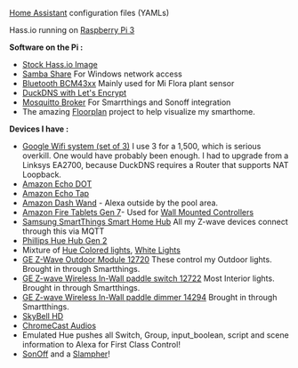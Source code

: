 [Home Assistant](https://home-assistant.io/) configuration files (YAMLs)

Hass.io running on [Raspberry Pi 3](http://amzn.to/2e3DOBY)

**Software on the Pi :**
* [Stock Hass.io Image](https://home-assistant.io/hassio/installation/) 
* [Samba Share](https://home-assistant.io/addons/samba/) For Windows network access
* [Bluetooth BCM43xx](https://home-assistant.io/addons/bluetooth_bcm43xx/) Mainly used for Mi Flora plant sensor
* [DuckDNS with Let's Encrypt](https://home-assistant.io/addons/duckdns/)
* [Mosquitto Broker](https://home-assistant.io/addons/mosquitto/) For Smarrthings and Sonoff integration
* The amazing [Floorplan](https://github.com/pkozul/ha-floorplan) project to help visualize my smarthome.

**Devices I have :**
* [Google Wifi system (set of 3)](http://a.co/3BT0xq1) I use 3 for a 1,500, which is serious overkill. One would have probably been enough. I had to upgrade from a Linksys EA2700, because DuckDNS requires a Router that supports NAT Loopback.
* [Amazon Echo DOT](http://amzn.to/2e3vHFQ)
* [Amazon Echo Tap](http://amzn.to/2sz891k)
* [Amazon Dash Wand](https://www.amazon.com/Amazon-Dash-Wand-With-Alexa/dp/B01MQMJFDK/ref=sr_1_1_a_it?ie=UTF8&qid=1498928735&sr=8-1&keywords=dash+wand) - Alexa outside by the pool area.
* [Amazon Fire Tablets Gen 7](http://amzn.to/2tqlMCW)- Used for [Wall Mounted Controllers](http://www.vmwareinfo.com/2017/07/visualizing-smart-home-using-home.html)
* [Samsung SmartThings Smart Home Hub](http://a.co/gB0tLnc) All my Z-wave devices connect through this via MQTT
* [Phillips Hue Hub Gen 2](http://amzn.to/2eoQTJy)
* Mixture of [Hue Colored lights](http://amzn.to/2l2viGK), [White Lights](http://amzn.to/2lEf4Xq)
* [GE Z-Wave Outdoor Module 12720](http://amzn.to/2q17R4S) These control my Outdoor lights. Brought in through Smartthings.
* [GE Z-wave Wireless In-Wall paddle switch 12722](http://a.co/5aDYIpF) Most Interior lights. Brought in through Smartthings.
* [GE Z-wave Wireless In-Wall paddle dimmer 14294](http://a.co/5aDYIpF) Brought in through Smartthings.
* [SkyBell HD](http://amzn.to/2dcexIB)
* [ChromeCast Audios](http://amzn.to/2lE9gNu)
* Emulated Hue pushes all Switch, Group, input_boolean, script and scene information to Alexa for First Class Control!
* [SonOff](http://amzn.to/2l2sx8g) and a [Slampher](http://amzn.to/2l2gmIx)!
<!-- 
**Automations:**
* Voice Notifications via the [AMPs](http://amzn.to/2j18dlT) connected to ChromeCast Audios and [Mixer](http://amzn.to/2v9Zp3x).  Accomplished via the [~~Google~~ Amazon Polly TTS](https://home-assistant.io/components/tts/) component.
* Ability to ask Alexa to repeat the last Voice notification - 'Alexa, Turn on Last message'.
* Track garbage days and chore days for the kids. Voice reminders and Alexa intergration/request for info.
* Guest mode to disable certain interior automations. Trigger via Alexa & IFTTT.
* IFTTT and Slack Notifications for Offline Devices, BadLogins, HA Startups, new HA versions and [External IP changes](https://community.home-assistant.io/t/detect-if-ip-changes/6830) for DSN.
* Monitor the reflection rates of [Garadget](http://amzn.to/2jQLpVQ) and notify when they being to drop too low when closed (indicating a shift in the controller)
* Notifications when the garage door is left open at night or when we leave the house.
* (IFTTT) Logging entries in Logbooks for [Rachio Sprinkler system](http://amzn.to/2eoPKBW), and [SkyBell HD](http://amzn.to/2dcexIB).
* Auto Heal ZWave at 2:30am
* Using [Etekcity Outlets](http://amzn.to/2efNoBP) to control accent lighting above kitchen cabinets and room cutouts.
* Turn on Hallway light for no more than 20 minutes when Pantry door is opened.
* Turn on TV Time Lights (dim and color) at Sunset (if home and TV is on)
* Turn on Upstairs light if [Nest Thermostats](http://amzn.to/2eAhB1k) detects people and it's nighttime.
* Turn off lights when [Nest Thermostats](http://amzn.to/2eAhB1k) detects we are away. (Upstairs and Downstairs)
* Turn on some lights and switches when we get home
* Turn on some outdoor Lights at Sunset or if it gets darkish in the house, Turn off 4 hours before sunrise.  Turn off interior lights when we go to sleep.
* Turn on lights during school days for a morning routine for the kids and wife. Has No School overide boolean in GUI.
* Rainy days trigger extra light inside the house.
* Check the UV Rays for the day and let us know if we need sun tan lotion over the TTS system.
* Detects when lights are turned on and adjusts them to correct brightness based on time of day.
* Leverage Alexa, IFTTT and Elekcity outlet to control Printer On/Off via Voice. Turns off automatically after 20 minutes.
* Turn on [AMPs](http://amzn.to/2j18dlT) when Chromecast reports 'Playing'.  Turn them off when we are done streaming music.
* (IFTTT) Blink ALL lights at 9:30 to remind me to take medicine. (also Alexa Alert)
* (IFTTT) Blink Office lights 15 minutes before ANY meeting on my calendar (using IFTTT)
* (IFTTT) Stop watering grass via [Rachio Sprinkler system](http://amzn.to/2eoPKBW) if winds are greater than 20 MPH.
* (IFTTT) Add a 1 day rain delay to [Rachio Sprinkler system](http://amzn.to/2eoPKBW) if it is going to rain tomorrow.
* (IFTTT) Blink ALL lights if Winds get to 70MPH - Hurricance warning.
* (IFTTT) Trigger Good Night routine when I step on the [Withings](http://amzn.to/2kr78nW) scale after 10pm.
* Sets up the front lights in the house with preset colors depending on the ~~month~~ day!.
* On motion from [SkyBell HD Doorbell](http://amzn.to/2dcexIB) (IFTTT) Turn front lights to Bright White lights for 10 minutes and then back to original colors.  Fake Dog barking when there is motion by the house.
* When someone rings the Doorbell (IFTTT), the backyard and Bathroom lights Flash - Since we might not hear the doorbell. Fake Dog barks as well (which can be snoozed for 30 minutes via Alexa).
* Watch and alert on Home Assistant's Disk usage. Get alerts before Pi runs out of space on the [SD Card](http://amzn.to/2kNttio).
* Digital Cuckoo Clock that goes off each hour and on the half just like a real Cuckoo Clock.  Plays across the whole house on my [ChromeCast Audios](http://amzn.to/2lE9gNu)

**Time Based Automation TimeLine**
```
ALL DAY LONG:
Checks to see if we are away.
Cuckoo Clock goes off each hour and on the half.

SUNRISE minus 1 hour
     Turn off ALL SWITCHES
     Turn off ALL LIGHTS
05:00 AM ** Light Brightness helper 50 Brightness **
06:00 AM ( on school days) : Turn on Dining Room lights, Kitchen Accents and start Kid's bedroom [Hue Go](http://amzn.to/2iB36Ii) wake up lights.
06:51 AM Turn on Dinette lights, Turn off Dining Room Lights and Kitchen Accents
07:51 AM Turn on Kitchen Lights
08:00 AM ** Light Brightness helper FULL 255 Brightness **
08:31 AM (on school days) Turn off ALL interior lights.
09:00 AM Speech Notifications are enabled for the house.

SUNSET:
     Turn on Den Outlet, Living Room Outlet, Dining Room Outlet, Outdoor Bathroom light, TV lights
     Activate Monthly Front Lighting Scene
     Check if Garage Door is open (Every 60 minutes)
     ** Kitchen Light/Accent Helper Activated **

08:00 PM ** Late Night Helper is active **
08:00 PM ** Light Brightness helper 35 Brightness **
08:00 PM TV time Scene triggered if the TV is on.
09:00 PM Turn on [Hue Go](http://amzn.to/2iB36Ii) lights for the kid's rooms and start fading down.
10:00 PM Speech Notifications are disabled for the house. (except under ALERT mode) and AMP is shut.
02:00 AM ** Late Night Help Deactivated **
02:31 AM Heal ZWave Network
02:35 AM Clear out daily TTS cache
```

#Todo List
I've moved this entire section to the [issues section](https://github.com/CCOSTAN/Home-AssistantConfig/issues) on github.
Feel free to join the conversations there.

![Screenshot of Home View](https://i.imgur.com/UlUiKTX.png)
![Screenshot of Garage Door View](https://i.imgur.com/zotvUKp.png)
![Screenshot of Lights](https://i.imgur.com/KKCPaLJ.png)
![Screenshot of More](https://i.imgur.com/rg6lhJz.png)
![Screenshot of Even More](https://i.imgur.com/SlglNh3.png)
![Screenshot of Last one](https://i.imgur.com/sTsYQi4.png)

**All files are now being edited with [Atom](https://atom.io/).**

**All of my configuration files are tested against the most stable version of home-assistant using [Travis](https://travis-ci.org/CCOSTAN/Home-AssistantConfig).**

#Still have questions on my Config?
Message me on twitter : [@CCostan](https://twitter.com/ccostan) -->